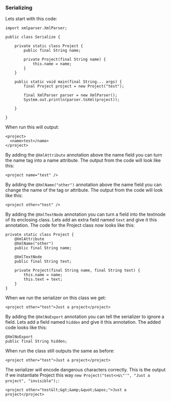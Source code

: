 ### Serializing

Lets start with this code:

    import xmlparser.XmlParser;
    
    public class Serialize {
    
        private static class Project {
            public final String name;
    
            private Project(final String name) {
                this.name = name;
            }
        }
    
        public static void main(final String... args) {
            final Project project = new Project("test");
    
            final XmlParser parser = new XmlParser();
            System.out.println(parser.toXml(project));
    
        }
    
    }

When run this will output:

    <project>
      <name>test</name>
    </project>
    
By adding the `@XmlAttribute` annotation above the name field you can turn the name tag into a name attribute.
The output from the code will look like this:

    <project name="test" />

By adding the `@XmlName("other")` annotation above the name field you can change the name of the tag or attribute.
The output from the code will look like this:

    <project other="test" />

By adding the `@XmlTextNode` annotation you can turn a field into the textnode of its enclosing class.
Lets add an extra field named `text` and give it this annotation.
The code for the Project class now looks like this:

    private static class Project {
        @XmlAttribute
        @XmlName("other")
        public final String name;

        @XmlTextNode
        public final String text;

        private Project(final String name, final String text) {
            this.name = name;
            this.text = text;
        }
    }

When we run the serializer on this class we get:

    <project other="test">Just a project</project>
    
By adding the `@XmlNoExport` annotation you can tell the serializer to ignore a field.
Lets add a field named `hidden` and give it this annotation.
The added code looks like this:

    @XmlNoExport
    public final String hidden;

When run the class still outputs the same as before:

    <project other="test">Just a project</project>

The serializer will encode dangerous characters correctly.
This is the output if we instantiate Project this way `new Project("test<>&\"'", "Just a project", "invisible");`:

    <project other="test&lt;&gt;&amp;&quot;&apos;">Just a project</project>
